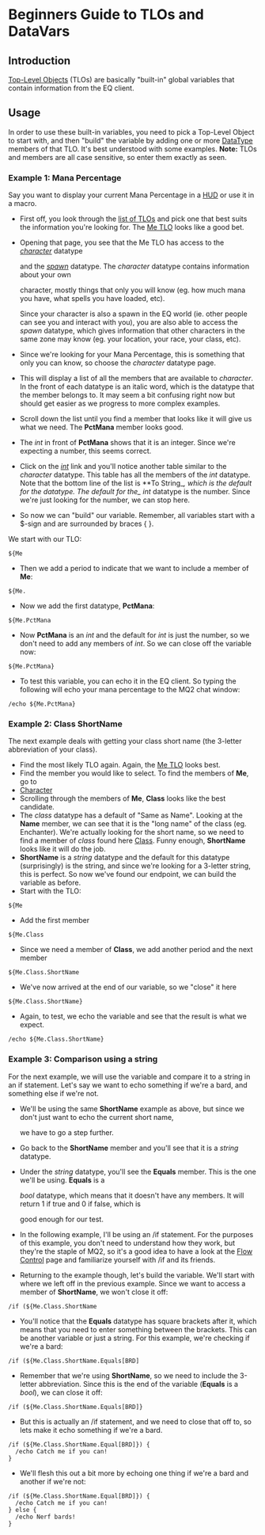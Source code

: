 # Beginners Guide to TLOs and DataVars

## Introduction

[Top-Level Objects](../data-types-and-top-level-objects/top-level-objects/) (TLOs) are basically "built-in" global variables that contain information from the EQ client.

## Usage

In order to use these built-in variables, you need to pick a Top-Level Object to start with, and then "build" the variable by adding one or more [DataType](../data-types-and-top-level-objects/data-types/) members of that TLO. It's best understood with some examples. **Note:** TLOs and members are all case sensitive, so enter them exactly as seen.

### Example 1: Mana Percentage

Say you want to display your current Mana Percentage in a [HUD](../plugins/core-plugins/mq2hud/) or use it in a macro.

* First off, you look through the [list of TLOs](../data-types-and-top-level-objects/top-level-objects/) and pick one that best suits the information you're looking for. The [Me TLO](../data-types-and-top-level-objects/top-level-objects/tlo-me.md) looks like a good bet.
* Opening that page, you see that the Me TLO has access to the [_character_](../data-types-and-top-level-objects/data-types/datatype-character.md) datatype

  and the [_spawn_](../data-types-and-top-level-objects/data-types/datatype-spawn.md) datatype. The _character_ datatype contains information about your own

  character, mostly things that only you will know (eg. how much mana you have, what spells you have loaded, etc).

  Since your character is also a spawn in the EQ world (ie. other people can see you and interact with you), you are also able to access the _spawn_ datatype, which gives information that other characters in the same zone may know (eg. your location, your race, your class, etc).

* Since we're looking for your Mana Percentage, this is something that only you can know, so choose the _character_ datatype page.
* This will display a list of all the members that are available to _character_. In the front of each datatype is an italic word, which is the datatype that the member belongs to. It may seem a bit confusing right now but should get easier as we progress to more complex examples.
* Scroll down the list until you find a member that looks like it will give us what we need. The **PctMana** member looks good.
* The _int_ in front of **PctMana** shows that it is an integer. Since we're expecting a number, this seems correct.
* Click on the [_int_](../data-types-and-top-level-objects/data-types/datatype-int.md) link and you'll notice another table similar to the _character_ datatype. This table has all the members of the _int_ datatype. Note that the bottom line of the list is **To String_*, which is the default for the datatype. The default for the_ int* datatype is the number. Since we're just looking for the number, we can stop here.
* So now we can "build" our variable. Remember, all variables start with a $-sign and are surrounded by braces { }. 

We start with our TLO:

`${Me`

* Then we add a period to indicate that we want to include a member of **Me**:

`${Me.`

* Now we add the first datatype, **PctMana**:

`${Me.PctMana`

* Now **PctMana** is an _int_ and the default for _int_ is just the number, so we don't need to add any members of _int_. So we can close off the variable now:

`${Me.PctMana}`

* To test this variable, you can echo it in the EQ client. So typing the following will echo your mana percentage to the MQ2 chat window:

`/echo ${Me.PctMana}`

### Example 2: Class ShortName

The next example deals with getting your class short name (the 3-letter abbreviation of your class).

* Find the most likely TLO again. Again, the [Me TLO](../data-types-and-top-level-objects/top-level-objects/tlo-me.md) looks best.
* Find the member you would like to select. To find the members of **Me**, go to
* [Character](../data-types-and-top-level-objects/data-types/datatype-character.md)
* Scrolling through the members of **Me**, **Class** looks like the best candidate.
* The _class_ datatype has a default of "Same as Name". Looking at the **Name** member, we can see that it is the "long name" of the class (eg. Enchanter). We're actually looking for the short name, so we need to find a member of _class_ found here [Class](../data-types-and-top-level-objects/data-types/datatype-class.md). Funny enough, **ShortName** looks like it will do the job.
* **ShortName** is a _string_ datatype and the default for this datatype (surprisingly) is the string, and since we're looking for a 3-letter string, this is perfect. So now we've found our endpoint, we can build the variable as before.
* Start with the TLO:

`${Me`

* Add the first member

`${Me.Class`

* Since we need a member of **Class**, we add another period and the next member

`${Me.Class.ShortName`

* We've now arrived at the end of our variable, so we "close" it here

`${Me.Class.ShortName}`

* Again, to test, we echo the variable and see that the result is what we expect.

`/echo ${Me.Class.ShortName}`

### Example 3: Comparison using a string

For the next example, we will use the variable and compare it to a string in an if statement. Let's say we want to echo something if we're a bard, and something else if we're not.

* We'll be using the same **ShortName** example as above, but since we don't just want to echo the current short name,

  we have to go a step further.

* Go back to the **ShortName** member and you'll see that it is a _string_ datatype.
* Under the _string_ datatype, you'll see the **Equals** member. This is the one we'll be using. **Equals** is a

  _bool_ datatype, which means that it doesn't have any members. It will return 1 if true and 0 if false, which is

  good enough for our test.

* In the following example, I'll be using an /if statement. For the purposes of this example, you don't need to understand how they work, but they're the staple of MQ2, so it's a good idea to have a look at the [Flow Control](flow-control.md) page and familiarize yourself with /if and its friends.
* Returning to the example though, let's build the variable. We'll start with where we left off in the previous example. Since we want to access a member of **ShortName**, we won't close it off:

`/if (${Me.Class.ShortName`

* You'll notice that the **Equals** datatype has square brackets after it, which means that you need to enter something between the brackets. This can be another variable or just a string. For this example, we're checking if we're a bard:

`/if (${Me.Class.ShortName.Equals[BRD]`

* Remember that we're using **ShortName**, so we need to include the 3-letter abbreviation. Since this is the end of the variable (**Equals** is a _bool_), we can close it off:

`/if (${Me.Class.ShortName.Equals[BRD]}`

* But this is actually an /if statement, and we need to close that off to, so lets make it echo something if we're a bard.

```
/if (${Me.Class.ShortName.Equal[BRD]}) {  
  /echo Catch me if you can!
}
```

* We'll flesh this out a bit more by echoing one thing if we're a bard and another if we're not:

```
/if (${Me.Class.ShortName.Equal[BRD]}) {  
  /echo Catch me if you can!  
} else {  
  /echo Nerf bards!
}
```
